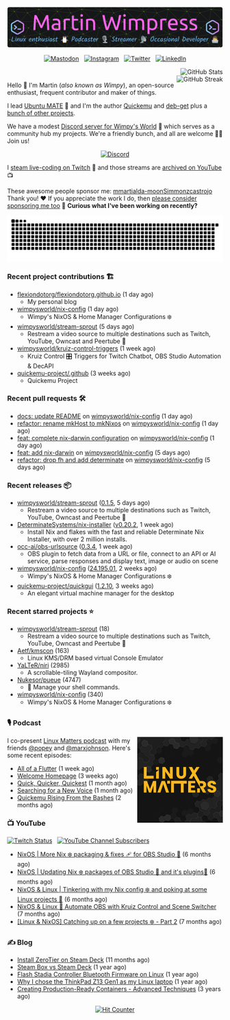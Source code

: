 <p align="center">
  <a href="https://wimpysworld.com" target="_blank"><img src="https://raw.githubusercontent.com/flexiondotorg/flexiondotorg/main/.github/github-header-image.png"></a>
</p>
<p align="center">
  &nbsp;<a href="https://fosstodon.org/@wimpy" target="_blank"><img alt="Mastodon" src="https://img.shields.io/badge/Mastodon-6468fa?style=for-the-badge&logo=mastodon&logoColor=%23ffffff"></a>&nbsp;
  &nbsp;<a href="https://www.instagram.com/wimpysworld/" target="_blank"><img alt="Instagram" src="https://img.shields.io/badge/instagram-d3175c?style=for-the-badge&logo=instagram&logoColor=%23ffffff"></a>&nbsp;
  &nbsp;<a href="https://twitter.com/m_wimpress" target="_blank"><img alt="Twitter" src="https://img.shields.io/badge/Twitter-303030?style=for-the-badge&logo=x&logoColor=%23ffffff"></a>&nbsp;
  &nbsp;<a href="https://www.linkedin.com/in/martinwimpress/" target="_blank"><img alt="LinkedIn" src="https://img.shields.io/badge/LinkedIn-1667be?style=for-the-badge&logo=linkedin&logoColor=%23ffffff"></a>&nbsp;
</p>
<a href="https://github.com/flexiondotorg" target="_blank"><img align="right" src="https://github-readme-stats.vercel.app/api?username=flexiondotorg&show_icons=true&show=reviews,discussions_started,discussions_answered,prs_merged&include_all_commits=true&bg_color=0E1117&title_color=fa66ed&icon_color=6bbbfa&text_color=c5c8c6&ring_color=98ed3f&border_radius=8" alt="GitHub Stats"></a>
<br />
<a href="https://github.com/flexiondotorg" target="_blank"><img align="right" src="https://streak-stats.demolab.com?user=flexiondotorg&theme=cobalt&border_radius=8&date_format=j%20M%5B%20Y%5D&mode=daily&card_width=465&hide_total_contributions=true" alt="GitHub Streak" /></a>

Hello 👋 I'm Martin (*also known as Wimpy*), an open-source enthusiast, frequent contributor and maker of things.

I lead [Ubuntu MATE](https://ubuntu-mate.org) 🧉 and I'm the author [Quickemu](https://github.com/quickemu-project)
and [deb-get](https://github.com/wimpysworld/deb-get) plus a [bunch of other projects](https://wimpysworld.com/projects/).

We have a modest [Discord server for Wimpy's World](https://wimpysworld.io/discord) 💬 which serves as a community hub my projects.
We're a friendly bunch, and all are welcome 🏳️‍🌈 Join us!

<div align="center"><a href="https://wimpysworld.io/discord" target="_blank"><img alt="Discord" src="https://img.shields.io/discord/712850672223125565?style=for-the-badge&logo=discord&logoColor=%23ffffff&label=Discord&labelColor=%234253e8&color=%23e4e2e2"></a></div>

I [steam live-coding on Twitch](https://twitch.tv/WimpysWorld) 📡 and those streams are [archived on YouTube](https://youtube.com/WimpysWorld) 📺️

These awesome people sponsor me: [mmartial](https://github.com/mmartial)[da-moon](https://github.com/da-moon)[Simmonz](https://github.com/Simmonz)[castrojo](https://github.com/castrojo) Thank you! ❤️
If you appreciate the work I do, then [please consider sponsoring me too](https://github.com/sponsors/flexiondotorg) 🤑 **Curious what I've been working on recently?**
<div align="center">
  <img align="center" alt="GitHub Contribution Snake" src="https://raw.githubusercontent.com/flexiondotorg/flexiondotorg/snake/github-contribution-grid-snake-dark.svg">
</div>

### Recent project contributions 🏗️


- [flexiondotorg/flexiondotorg.github.io](https://github.com/flexiondotorg/flexiondotorg.github.io) (1 day ago)
  - My personal blog
- [wimpysworld/nix-config](https://github.com/wimpysworld/nix-config) (1 day ago)
  - Wimpy&#39;s NixOS  &amp; Home Manager Configurations ❄️
- [wimpysworld/stream-sprout](https://github.com/wimpysworld/stream-sprout) (5 days ago)
  - Restream a video source to multiple destinations such as Twitch, YouTube, Owncast and Peertube 📡
- [wimpysworld/kruiz-control-triggers](https://github.com/wimpysworld/kruiz-control-triggers) (1 week ago)
  - Kruiz Control 🎛️ Triggers for Twitch Chatbot, OBS Studio Automation &amp; DecAPI
- [quickemu-project/.github](https://github.com/quickemu-project/.github) (3 weeks ago)
  - Quickemu Project

### Recent pull requests 🛠️


- [docs: update README](https://github.com/wimpysworld/nix-config/pull/275) on [wimpysworld/nix-config](https://github.com/wimpysworld/nix-config) (1 day ago)
- [refactor: rename mkHost to mkNixos](https://github.com/wimpysworld/nix-config/pull/274) on [wimpysworld/nix-config](https://github.com/wimpysworld/nix-config) (1 day ago)
- [feat: complete nix-darwin configuration](https://github.com/wimpysworld/nix-config/pull/273) on [wimpysworld/nix-config](https://github.com/wimpysworld/nix-config) (1 day ago)
- [feat: add nix-darwin](https://github.com/wimpysworld/nix-config/pull/270) on [wimpysworld/nix-config](https://github.com/wimpysworld/nix-config) (5 days ago)
- [refactor: drop fh and add determinate](https://github.com/wimpysworld/nix-config/pull/269) on [wimpysworld/nix-config](https://github.com/wimpysworld/nix-config) (5 days ago)

### Recent releases 📦️


- [wimpysworld/stream-sprout](https://github.com/wimpysworld/stream-sprout) ([0.1.5](https://github.com/wimpysworld/stream-sprout/releases/tag/0.1.5), 5 days ago)
  - Restream a video source to multiple destinations such as Twitch, YouTube, Owncast and Peertube 📡
- [DeterminateSystems/nix-installer](https://github.com/DeterminateSystems/nix-installer) ([v0.20.2](https://github.com/DeterminateSystems/nix-installer/releases/tag/v0.20.2), 1 week ago)
  - Install Nix and flakes with the fast and reliable Determinate Nix Installer, with over 2 million installs.
- [occ-ai/obs-urlsource](https://github.com/occ-ai/obs-urlsource) ([0.3.4](https://github.com/occ-ai/obs-urlsource/releases/tag/0.3.4), 1 week ago)
  - OBS plugin to fetch data from a URL or file, connect to an API or AI service, parse responses and display text, image or audio on scene
- [wimpysworld/nix-config](https://github.com/wimpysworld/nix-config) ([24.195.01](https://github.com/wimpysworld/nix-config/releases/tag/24.195.01), 2 weeks ago)
  - Wimpy&#39;s NixOS  &amp; Home Manager Configurations ❄️
- [quickemu-project/quickgui](https://github.com/quickemu-project/quickgui) ([1.2.10](https://github.com/quickemu-project/quickgui/releases/tag/1.2.10), 3 weeks ago)
  - An elegant virtual machine manager for the desktop

### Recent starred projects ⭐️


- [wimpysworld/stream-sprout](https://github.com/wimpysworld/stream-sprout) (18)
  - Restream a video source to multiple destinations such as Twitch, YouTube, Owncast and Peertube 📡
- [Aetf/kmscon](https://github.com/Aetf/kmscon) (163)
  - Linux KMS/DRM based virtual Console Emulator
- [YaLTeR/niri](https://github.com/YaLTeR/niri) (2985)
  - A scrollable-tiling Wayland compositor.
- [Nukesor/pueue](https://github.com/Nukesor/pueue) (4747)
  - :stars: Manage your shell commands.
- [wimpysworld/nix-config](https://github.com/wimpysworld/nix-config) (340)
  - Wimpy&#39;s NixOS  &amp; Home Manager Configurations ❄️

### 🎙️ Podcast
<img align="right" src="https://raw.githubusercontent.com/flexiondotorg/flexiondotorg/main/.github/linuxmatters.png" alt="Linux Matters Podcast" width="200" height="200">

I co-present [Linux Matters podcast](https://linuxmatters.sh) with my friends [@popey](https://github.com/popey) and [@marxjohnson](https://github.com/marxjohnson).
Here's some recent episodes:

- [All of a Flutter](https://linuxmatters.sh/34/) (1 week ago)
- [Welcome Homepage](https://linuxmatters.sh/33/) (3 weeks ago)
- [Quick, Quicker, Quickest](https://linuxmatters.sh/32/) (1 month ago)
- [Searching for a New Voice](https://linuxmatters.sh/31/) (1 month ago)
- [Quickemu Rising From the Bashes](https://linuxmatters.sh/30/) (2 months ago)

### 📺️ YouTube
<a href="https://twitch.tv/WimpysWorld" target="_blank"><img alt="Twitch Status" src="https://img.shields.io/twitch/status/WimpysWorld?style=for-the-badge&logo=twitch&logoColor=ffffff&label=Twitch&labelColor=%23904ef9&color=%23e4e2e2"></a>&nbsp;&nbsp;
<a href="https://youtube.com/WimpysWorld" target="_blank"><img alt="YouTube Channel Subscribers" src="https://img.shields.io/youtube/channel/subscribers/UChpYmMp7EFaxuogUX1eAqyw?style=for-the-badge&logo=youtube&logoColor=ffffff&label=YouTube&labelColor=%23fb1b20&color=%23e4e2e2"></a>

- [NixOS | More Nix ❄️ packaging &amp; fixes 🩹 for OBS Studio 📡](https://www.youtube.com/watch?v=VqNaOOm7Dhw) (6 months ago)
- [NixOS | Updating Nix ❄️ packages of OBS Studio 📡 and it&#39;s plugins🔌](https://www.youtube.com/watch?v=phgOv_UCbMM) (6 months ago)
- [NixOS &amp; Linux | Tinkering with my Nix config ❄️ and poking at some Linux projects 🐧](https://www.youtube.com/watch?v=biVQ_-v8oEo) (6 months ago)
- [NixOS &amp; Linux 🐧 Automate OBS with Kruiz Control and Scene Switcher](https://www.youtube.com/watch?v=BSITslJbMGA) (7 months ago)
- [[Linux &amp; NixOS] Catching up on a few projects ❄️ - Part 2](https://www.youtube.com/watch?v=IpiuKvqHU-c) (7 months ago)

### ✍️ Blog

- [Install ZeroTier on Steam Deck](https://wimpysworld.com/posts/install-zerotier-on-steamdeck/) (11 months ago)
- [Steam Box vs Steam Deck](https://wimpysworld.com/posts/steambox-vs-steamdeck/) (1 year ago)
- [Flash Stadia Controller Bluetooth Firmware on Linux](https://wimpysworld.com/posts/flash-stadia-controller-bluetooth-firmware-on-linux/) (1 year ago)
- [Why I chose the ThinkPad Z13 Gen1 as my Linux laptop](https://wimpysworld.com/posts/why-i-chose-the-thinkpad-z13-as-my-linux-laptop/) (1 year ago)
- [Creating Production-Ready Containers - Advanced Techniques](https://wimpysworld.com/posts/creating-production-ready-containers-advanced-techniques/) (3 years ago)

<p align="center">
  <a href="https://github.com/flexiondotorg/flexiondotorg" target="_blank"><img alt="Hit Counter" src="https://img.shields.io/endpoint?url=https%3A%2F%2Fhits.dwyl.com%2Fflexiondotorg%2Fflexiondotorg.json&style=flat-square&logo=github&logoColor=ffffff&label=Visitors&labelColor=%23f76ce9&color=%236fbbf6">
</p>
